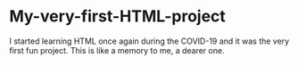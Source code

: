 # My-very-first-HTML-project
I started learning HTML once again during the COVID-19 and it was the very first fun project. This is like a memory to me, a dearer one. 
